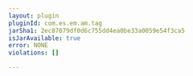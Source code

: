 ```yaml
---
layout: plugin
pluginId: com.es.em.am.tag
jarSha1: 2ec87079df0d6c755dd4ea0be33a0059e54f3ca5
isJarAvailable: true
error: NONE
violations: []

---
```

